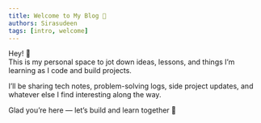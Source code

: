 ```yaml
---
title: Welcome to My Blog 👋
authors: Sirasudeen
tags: [intro, welcome]
---
```


Hey! 👋  
This is my personal space to jot down ideas, lessons, and things I’m learning as I code and build projects.

<!-- truncate -->

I’ll be sharing tech notes, problem-solving logs, side project updates, and whatever else I find interesting along the way.

Glad you’re here — let’s build and learn together 🚀
